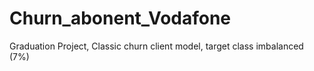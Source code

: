 # Churn_abonent_Vodafone
Graduation Project, Classic churn client model, target class imbalanced (7%)
